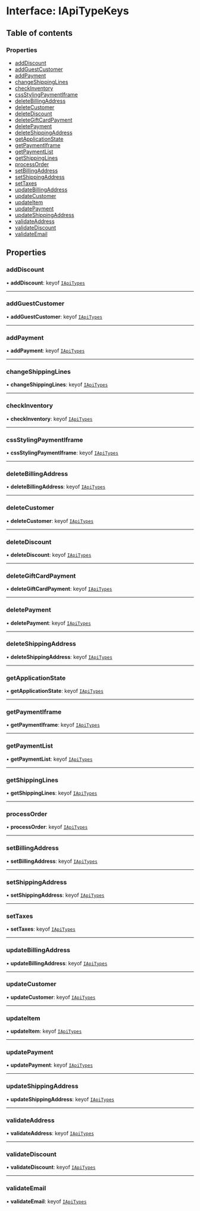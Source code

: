 # Interface: IApiTypeKeys

## Table of contents

### Properties

- [addDiscount](IApiTypeKeys.md#adddiscount)
- [addGuestCustomer](IApiTypeKeys.md#addguestcustomer)
- [addPayment](IApiTypeKeys.md#addpayment)
- [changeShippingLines](IApiTypeKeys.md#changeshippinglines)
- [checkInventory](IApiTypeKeys.md#checkinventory)
- [cssStylingPaymentIframe](IApiTypeKeys.md#cssstylingpaymentiframe)
- [deleteBillingAddress](IApiTypeKeys.md#deletebillingaddress)
- [deleteCustomer](IApiTypeKeys.md#deletecustomer)
- [deleteDiscount](IApiTypeKeys.md#deletediscount)
- [deleteGiftCardPayment](IApiTypeKeys.md#deletegiftcardpayment)
- [deletePayment](IApiTypeKeys.md#deletepayment)
- [deleteShippingAddress](IApiTypeKeys.md#deleteshippingaddress)
- [getApplicationState](IApiTypeKeys.md#getapplicationstate)
- [getPaymentIframe](IApiTypeKeys.md#getpaymentiframe)
- [getPaymentList](IApiTypeKeys.md#getpaymentlist)
- [getShippingLines](IApiTypeKeys.md#getshippinglines)
- [processOrder](IApiTypeKeys.md#processorder)
- [setBillingAddress](IApiTypeKeys.md#setbillingaddress)
- [setShippingAddress](IApiTypeKeys.md#setshippingaddress)
- [setTaxes](IApiTypeKeys.md#settaxes)
- [updateBillingAddress](IApiTypeKeys.md#updatebillingaddress)
- [updateCustomer](IApiTypeKeys.md#updatecustomer)
- [updateItem](IApiTypeKeys.md#updateitem)
- [updatePayment](IApiTypeKeys.md#updatepayment)
- [updateShippingAddress](IApiTypeKeys.md#updateshippingaddress)
- [validateAddress](IApiTypeKeys.md#validateaddress)
- [validateDiscount](IApiTypeKeys.md#validatediscount)
- [validateEmail](IApiTypeKeys.md#validateemail)

## Properties

### addDiscount

• **addDiscount**: keyof [`IApiTypes`](IApiTypes.md)

___

### addGuestCustomer

• **addGuestCustomer**: keyof [`IApiTypes`](IApiTypes.md)

___

### addPayment

• **addPayment**: keyof [`IApiTypes`](IApiTypes.md)

___

### changeShippingLines

• **changeShippingLines**: keyof [`IApiTypes`](IApiTypes.md)

___

### checkInventory

• **checkInventory**: keyof [`IApiTypes`](IApiTypes.md)

___

### cssStylingPaymentIframe

• **cssStylingPaymentIframe**: keyof [`IApiTypes`](IApiTypes.md)

___

### deleteBillingAddress

• **deleteBillingAddress**: keyof [`IApiTypes`](IApiTypes.md)

___

### deleteCustomer

• **deleteCustomer**: keyof [`IApiTypes`](IApiTypes.md)

___

### deleteDiscount

• **deleteDiscount**: keyof [`IApiTypes`](IApiTypes.md)

___

### deleteGiftCardPayment

• **deleteGiftCardPayment**: keyof [`IApiTypes`](IApiTypes.md)

___

### deletePayment

• **deletePayment**: keyof [`IApiTypes`](IApiTypes.md)

___

### deleteShippingAddress

• **deleteShippingAddress**: keyof [`IApiTypes`](IApiTypes.md)

___

### getApplicationState

• **getApplicationState**: keyof [`IApiTypes`](IApiTypes.md)

___

### getPaymentIframe

• **getPaymentIframe**: keyof [`IApiTypes`](IApiTypes.md)

___

### getPaymentList

• **getPaymentList**: keyof [`IApiTypes`](IApiTypes.md)

___

### getShippingLines

• **getShippingLines**: keyof [`IApiTypes`](IApiTypes.md)

___

### processOrder

• **processOrder**: keyof [`IApiTypes`](IApiTypes.md)

___

### setBillingAddress

• **setBillingAddress**: keyof [`IApiTypes`](IApiTypes.md)

___

### setShippingAddress

• **setShippingAddress**: keyof [`IApiTypes`](IApiTypes.md)

___

### setTaxes

• **setTaxes**: keyof [`IApiTypes`](IApiTypes.md)

___

### updateBillingAddress

• **updateBillingAddress**: keyof [`IApiTypes`](IApiTypes.md)

___

### updateCustomer

• **updateCustomer**: keyof [`IApiTypes`](IApiTypes.md)

___

### updateItem

• **updateItem**: keyof [`IApiTypes`](IApiTypes.md)

___

### updatePayment

• **updatePayment**: keyof [`IApiTypes`](IApiTypes.md)

___

### updateShippingAddress

• **updateShippingAddress**: keyof [`IApiTypes`](IApiTypes.md)

___

### validateAddress

• **validateAddress**: keyof [`IApiTypes`](IApiTypes.md)

___

### validateDiscount

• **validateDiscount**: keyof [`IApiTypes`](IApiTypes.md)

___

### validateEmail

• **validateEmail**: keyof [`IApiTypes`](IApiTypes.md)
